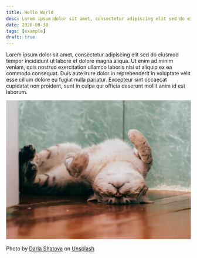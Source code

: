 ```yaml
---
title: Hello World
desc: Lorem ipsum dolor sit amet, consectetur adipiscing elit sed do eiusmod tempor incididunt ut labore et dolore magna aliqua.
date: 2020-09-30
tags: [example]
draft: true
---
```


Lorem ipsum dolor sit amet, consectetur adipiscing elit sed do eiusmod tempor incididunt ut labore et dolore magna aliqua. Ut enim ad minim veniam, quis nostrud exercitation ullamco laboris nisi ut aliquip ex ea commodo consequat. Duis aute irure dolor in reprehenderit in voluptate velit esse cillum dolore eu fugiat nulla pariatur. Excepteur sint occaecat cupidatat non proident, sunt in culpa qui officia deserunt mollit anim id est laborum.

<img src="./daria-shatova-BphuDA60if4-unsplash.jpg" alt="White and brown cat lying on brown wooden floor" />

Photo by <a href="https://unsplash.com/@dariasha911?utm_content=creditCopyText&utm_medium=referral&utm_source=unsplash">Daria Shatova</a> on <a href="https://unsplash.com/photos/white-and-brown-cat-lying-on-brown-wooden-floor-BphuDA60if4?utm_content=creditCopyText&utm_medium=referral&utm_source=unsplash">Unsplash</a>

